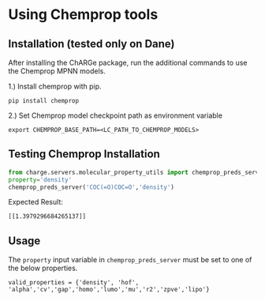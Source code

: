 # Using Chemprop tools
## Installation (tested only on Dane)
After installing the ChARGe package, run the additional commands to use the Chemprop MPNN models.

1.) Install chemprop with pip.
```
pip install chemprop
```

2.) Set Chemprop model checkpoint path as environment variable
```
export CHEMPROP_BASE_PATH=<LC_PATH_TO_CHEMPROP_MODELS>
```
## Testing Chemprop Installation
```python
from charge.servers.molecular_property_utils import chemprop_preds_server
property='density'
chemprop_preds_server('COC(=O)COC=O','density')
```
Expected Result:
```
[[1.3979296684265137]]
```

## Usage
The `property` input variable in `chemprop_preds_server` must be set to one of the below properties.
```
valid_properties = {'density', 'hof', 'alpha','cv','gap','homo','lumo','mu','r2','zpve','lipo'}
```
